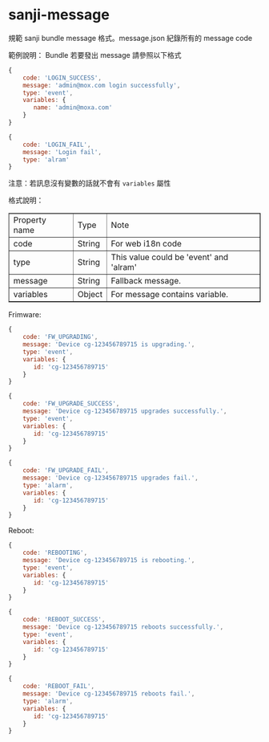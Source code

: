 sanji-message
=============
規範 sanji bundle message 格式。message.json 紀錄所有的 message code


範例說明：
Bundle 若要發出 message 請參照以下格式

``` javascript
{
    code: 'LOGIN_SUCCESS',
    message: 'admin@mox.com login successfully',
    type: 'event',
    variables: {
       name: 'admin@moxa.com'
    }
}

{
    code: 'LOGIN_FAIL',
    message: 'Login fail',
    type: 'alram'
}
```
注意：若訊息沒有變數的話就不會有 `variables` 屬性

格式說明：
<table border="1">
 <tr>
  <td>Property name</td>
  <td>Type</td>
  <td>Note</td>
 </tr>
 <tr>
  <td>code</td>
  <td>String</td>
  <td>For web i18n code</td>
 </tr>
 <tr>
  <td>type</td>
  <td>String</td>
  <td>This value could be 'event' and 'alram'</td>
 </tr>
 <tr>
  <td>message</td>
  <td>String</td>
  <td>Fallback message.</td>
 </tr>
 <tr>
  <td>variables</td>
  <td>Object</td>
  <td>For message contains variable.</td>
 </tr>
</table>

Frimware:
``` javascript
{
    code: 'FW_UPGRADING',
    message: 'Device cg-123456789715 is upgrading.',
    type: 'event',
    variables: {
       id: 'cg-123456789715'
    }
}

{
    code: 'FW_UPGRADE_SUCCESS',
    message: 'Device cg-123456789715 upgrades successfully.',
    type: 'event',
    variables: {
       id: 'cg-123456789715'
    }
}

{
    code: 'FW_UPGRADE_FAIL',
    message: 'Device cg-123456789715 upgrades fail.',
    type: 'alarm',
    variables: {
       id: 'cg-123456789715'
    }
}
```

Reboot:
``` javascript
{
    code: 'REBOOTING',
    message: 'Device cg-123456789715 is rebooting.',
    type: 'event',
    variables: {
       id: 'cg-123456789715'
    }
}

{
    code: 'REBOOT_SUCCESS',
    message: 'Device cg-123456789715 reboots successfully.',
    type: 'event',
    variables: {
       id: 'cg-123456789715'
    }
}

{
    code: 'REBOOT_FAIL',
    message: 'Device cg-123456789715 reboots fail.',
    type: 'alarm',
    variables: {
       id: 'cg-123456789715'
    }
}
```

